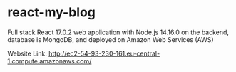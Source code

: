 # react-my-blog

Full stack React 17.0.2 web application with Node.js 14.16.0 on the backend, database is MongoDB, and deployed on Amazon Web Services (AWS)

Website Link: http://ec2-54-93-230-161.eu-central-1.compute.amazonaws.com/
